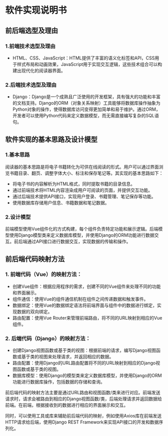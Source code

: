 # 软件实现说明书

## 前后端选型及理由

### 1.前端技术选型及理由

* HTML、CSS、JavaScript：HTML提供了丰富的语义化标签和API，CSS用于样式布局和动画效果，JavaScript用于实现交互逻辑，这些技术组合可以构建出现代化的阅读器界面。

### 2.后端技术选型及理由

* Django：Django是一个成熟且广泛使用的开发框架，具有强大的功能和丰富的文档支持。Django的ORM（对象关系映射）工具能够将数据库操作抽象为Python对象的操作，使得数据库访问变得更加简单和易于维护。通过ORM，开发者可以使用Python代码来定义数据模型，而无需直接编写复杂的SQL语句。


## 软件实现的基本思路及设计模型

### 1.基本思路

阅读器的基本思路是将电子书籍转化为可供在线阅读的形式。用户可以通过界面浏览书籍目录、翻页、调整字体大小、标注和保存笔记等。其实现的基本思路如下：

- 将电子书的内容解析为HTML格式，同时提取书籍的目录信息。
- 通过前端技术将HTML内容渲染成用户可阅读的页面，并提供交互功能。
- 通过后端技术提供API接口，实现用户登录、书籍管理、笔记保存等功能。
- 使用数据库存储用户信息、书籍数据和笔记数据。

### 2.设计模型

前端模型使用Vue组件化的方式构建，每个组件负责特定功能和展示逻辑。后端模型使用Django模型类来定义数据库模型，并使用Django的ORM功能进行数据交互。前后端通过API接口进行数据交互，实现数据的传输和操作。

## 前后端代码映射方法

### 1. 前端代码（Vue）的映射方法：
   - 创建Vue组件：根据应用程序的需求，创建不同的Vue组件来处理不同的功能和界面展示。
   - 组件通信：使用Vue的组件通信机制在组件之间传递数据和触发事件。
   - 数据绑定：使用Vue的数据绑定语法将前端界面与组件中的数据进行绑定，实现数据的双向绑定。
   - 路由配置：使用Vue Router来管理前端路由，将不同的URL映射到相应的Vue组件。
### 2. 后端代码（Django）的映射方法：
   - 创建Django视图函数或基于类的视图：根据前端的请求，编写Django视图函数或基于类的视图来处理请求，并返回相应的数据。
   - 路由配置：使用Django的URL路由配置将不同的URL映射到相应的Django视图函数或基于类的视图。
   - 数据库模型：使用Django的模型类来定义数据库模型，并使用Django的ORM功能进行数据库操作，包括数据的存储和查询。

前后端代码的映射方法主要是通过URL路由和视图函数/类来进行对应。前端发送请求时，请求会被路由到相应的Django视图函数/类，后端处理请求并返回数据给前端。在前端，根据接收到的数据进行相应的界面展示和交互。

同时，可以使用工具或库来辅助前后端代码的映射，例如使用Axios库在前端发送HTTP请求给后端，使用Django REST Framework来实现API接口的开发和数据序列化。